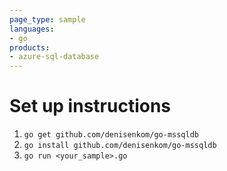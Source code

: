 ```yaml
---
page_type: sample
languages:
- go
products:
- azure-sql-database	
---
```


# Set up instructions

1. `go get github.com/denisenkom/go-mssqldb`
1. `go install github.com/denisenkom/go-mssqldb`
1. `go run <your_sample>.go`
